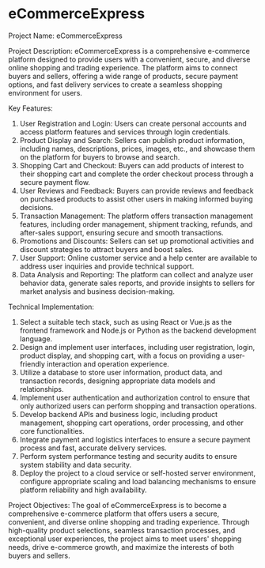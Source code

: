 # eCommerceExpress

Project Name: eCommerceExpress

Project Description:
eCommerceExpress is a comprehensive e-commerce platform designed to provide users with a convenient, secure, and diverse online shopping and trading experience. The platform aims to connect buyers and sellers, offering a wide range of products, secure payment options, and fast delivery services to create a seamless shopping environment for users.

Key Features:
1. User Registration and Login: Users can create personal accounts and access platform features and services through login credentials.
2. Product Display and Search: Sellers can publish product information, including names, descriptions, prices, images, etc., and showcase them on the platform for buyers to browse and search.
3. Shopping Cart and Checkout: Buyers can add products of interest to their shopping cart and complete the order checkout process through a secure payment flow.
4. User Reviews and Feedback: Buyers can provide reviews and feedback on purchased products to assist other users in making informed buying decisions.
5. Transaction Management: The platform offers transaction management features, including order management, shipment tracking, refunds, and after-sales support, ensuring secure and smooth transactions.
6. Promotions and Discounts: Sellers can set up promotional activities and discount strategies to attract buyers and boost sales.
7. User Support: Online customer service and a help center are available to address user inquiries and provide technical support.
8. Data Analysis and Reporting: The platform can collect and analyze user behavior data, generate sales reports, and provide insights to sellers for market analysis and business decision-making.

Technical Implementation:
1. Select a suitable tech stack, such as using React or Vue.js as the frontend framework and Node.js or Python as the backend development language.
2. Design and implement user interfaces, including user registration, login, product display, and shopping cart, with a focus on providing a user-friendly interaction and operation experience.
3. Utilize a database to store user information, product data, and transaction records, designing appropriate data models and relationships.
4. Implement user authentication and authorization control to ensure that only authorized users can perform shopping and transaction operations.
5. Develop backend APIs and business logic, including product management, shopping cart operations, order processing, and other core functionalities.
6. Integrate payment and logistics interfaces to ensure a secure payment process and fast, accurate delivery services.
7. Perform system performance testing and security audits to ensure system stability and data security.
8. Deploy the project to a cloud service or self-hosted server environment, configure appropriate scaling and load balancing mechanisms to ensure platform reliability and high availability.

Project Objectives:
The goal of eCommerceExpress is to become a comprehensive e-commerce platform that offers users a secure, convenient, and diverse online shopping and trading experience. Through high-quality product selections, seamless transaction processes, and exceptional user experiences, the project aims to meet users' shopping needs, drive e-commerce growth, and maximize the interests of both buyers and sellers.
